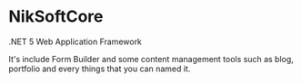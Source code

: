 # NikSoftCore
.NET 5 Web Application Framework

It's include Form Builder and some content management tools such as blog, portfolio and every things that you can named it.
